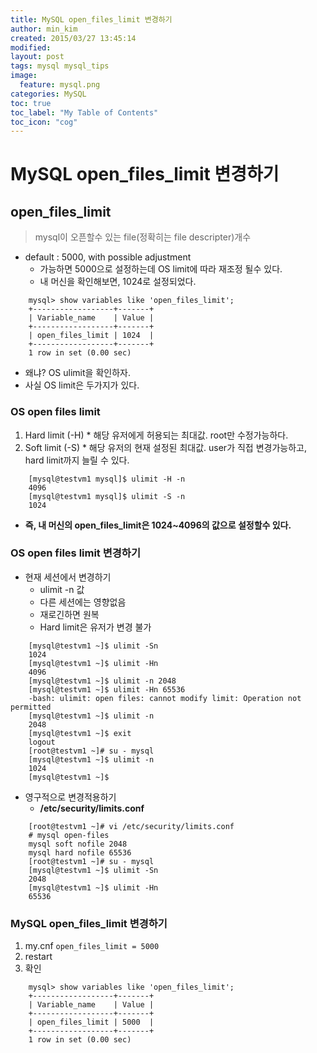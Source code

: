 ```yaml
---
title: MySQL open_files_limit 변경하기
author: min_kim
created: 2015/03/27 13:45:14
modified:
layout: post
tags: mysql mysql_tips
image:
  feature: mysql.png
categories: MySQL
toc: true
toc_label: "My Table of Contents"
toc_icon: "cog"
---
```



# MySQL open_files_limit 변경하기

## open_files_limit

> mysql이 오픈할수 있는 file(정확히는 file descripter)개수

  * default : 5000, with possible adjustment
    * 가능하면 5000으로 설정하는데 OS limit에 따라 재조정 될수 있다.
    * 내 머신을 확인해보면, 1024로 설정되었다.

```
    mysql> show variables like 'open_files_limit';
    +------------------+-------+
    | Variable_name    | Value |
    +------------------+-------+
    | open_files_limit | 1024  |
    +------------------+-------+
    1 row in set (0.00 sec)
```

  * 왜냐? OS ulimit을 확인하자.
  * 사실 OS limit은 두가지가 있다.

### OS open files limit

  1. Hard limit (-H)
    * 해당 유저에게 허용되는 최대값. root만 수정가능하다.
  2. Soft limit (-S)
    * 해당 유저의 현재 설정된 최대값. user가 직접 변경가능하고, hard limit까지 늘릴 수 있다.

```
    [mysql@testvm1 mysql]$ ulimit -H -n
    4096
    [mysql@testvm1 mysql]$ ulimit -S -n
    1024
```

  * **즉, 내 머신의 open_files_limit은 1024~4096의 값으로 설정할수 있다.**

### OS open files limit 변경하기

  * 현재 세션에서 변경하기
    * ulimit -n 값
    * 다른 세션에는 영향없음
    * 재로긴하면 원복
    * Hard limit은 유저가 변경 불가

```
    [mysql@testvm1 ~]$ ulimit -Sn
    1024
    [mysql@testvm1 ~]$ ulimit -Hn
    4096
    [mysql@testvm1 ~]$ ulimit -n 2048
    [mysql@testvm1 ~]$ ulimit -Hn 65536
    -bash: ulimit: open files: cannot modify limit: Operation not permitted
    [mysql@testvm1 ~]$ ulimit -n
    2048
    [mysql@testvm1 ~]$ exit
    logout
    [root@testvm1 ~]# su - mysql
    [mysql@testvm1 ~]$ ulimit -n
    1024
    [mysql@testvm1 ~]$

```

  * 영구적으로 변경적용하기
    * **/etc/security/limits.conf**

```
    [root@testvm1 ~]# vi /etc/security/limits.conf
    # mysql open-files
    mysql soft nofile 2048
    mysql hard nofile 65536
    [root@testvm1 ~]# su - mysql
    [mysql@testvm1 ~]$ ulimit -Sn
    2048
    [mysql@testvm1 ~]$ ulimit -Hn
    65536
```

### MySQL open_files_limit 변경하기

  1. my.cnf `open_files_limit = 5000`
  2. restart
  3. 확인

```
    mysql> show variables like 'open_files_limit';
    +------------------+-------+
    | Variable_name    | Value |
    +------------------+-------+
    | open_files_limit | 5000  |
    +------------------+-------+
    1 row in set (0.00 sec)
```
